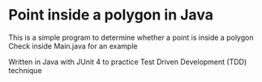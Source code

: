 # Point inside a polygon in Java

This is a simple program to determine whether a point is inside a polygon
Check inside Main.java for an example

Written in Java with JUnit 4 to practice Test Driven Development (TDD) technique
